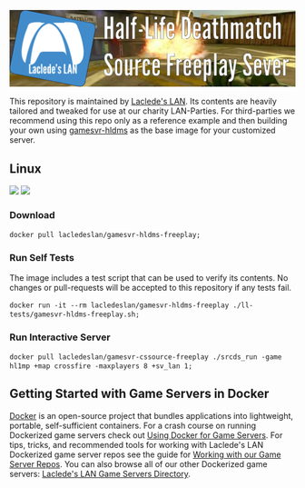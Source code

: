 ![Laclede's LAN Half-Life Deathmatch Source Dedicated Freeplay Server](https://raw.githubusercontent.com/LacledesLAN/gamesvr-hldms-freeplay/master/.misc/banner-hldms-freeplay.png "Laclede's LAN Half-Life Deathmatch Source Dedicated Freeplay Server")

This repository is maintained by [Laclede's LAN](https://lacledeslan.com). Its contents are heavily tailored and tweaked for use at our charity LAN-Parties. For third-parties we recommend using this repo only as a reference example and then building your own using [gamesvr-hldms](https://github.com/LacledesLAN/gamesvr-hldms) as the base image for your customized server.

## Linux
[![](https://images.microbadger.com/badges/version/lacledeslan/gamesvr-hldms-freeplay.svg)](https://microbadger.com/images/lacledeslan/gamesvr-hldms-freeplay "Get your own version badge on microbadger.com")
[![](https://images.microbadger.com/badges/image/lacledeslan/gamesvr-hldms-freeplay.svg)](https://microbadger.com/images/lacledeslan/gamesvr-hldms-freeplay "Get your own image badge on microbadger.com")

### Download

```shell
docker pull lacledeslan/gamesvr-hldms-freeplay;
```

### Run Self Tests

The image includes a test script that can be used to verify its contents. No changes or pull-requests will be accepted to this repository if any tests fail.

```shell
docker run -it --rm lacledeslan/gamesvr-hldms-freeplay ./ll-tests/gamesvr-hldms-freeplay.sh;
```

### Run Interactive Server

```shell
docker pull lacledeslan/gamesvr-cssource-freeplay ./srcds_run -game hl1mp +map crossfire -maxplayers 8 +sv_lan 1;
```

## Getting Started with Game Servers in Docker

[Docker](https://docs.docker.com/) is an open-source project that bundles applications into lightweight, portable, self-sufficient containers. For a crash course on running Dockerized game servers check out [Using Docker for Game Servers](https://github.com/LacledesLAN/README.1ST/blob/master/GameServers/DockerAndGameServers.md). For tips, tricks, and recommended tools for working with Laclede's LAN Dockerized game server repos see the guide for [Working with our Game Server Repos](https://github.com/LacledesLAN/README.1ST/blob/master/GameServers/WorkingWithOurRepos.md). You can also browse all of our other Dockerized game servers: [Laclede's LAN Game Servers Directory](https://github.com/LacledesLAN/README.1ST/tree/master/GameServers).
